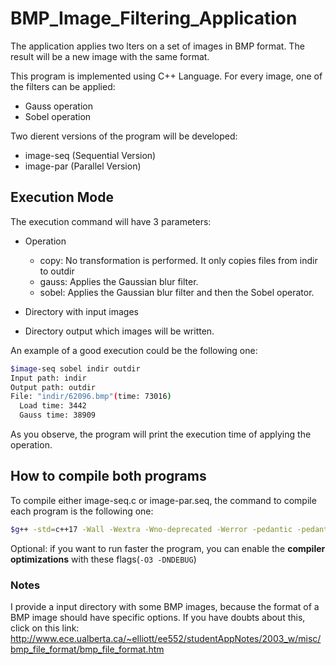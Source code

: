 # BMP_Image_Filtering_Application
The application applies two lters on a set of images in BMP format. The result will be a new image with the same format.

This program is implemented using C++ Language. For every image, one of the filters can be applied:

- Gauss operation
- Sobel operation

Two dierent versions of the program will be developed:

- image-seq (Sequential Version)
- image-par (Parallel Version)

## Execution Mode

The execution command will have 3 parameters:

- Operation
  - copy: No transformation is performed. It only copies files from indir to outdir
  - gauss: Applies the Gaussian blur filter.
  - sobel: Applies the Gaussian blur filter and then the Sobel operator.

- Directory with input images

- Directory output which images will be written.

An example of a good execution could be the following one:
```bash
$image-seq sobel indir outdir
Input path: indir
Output path: outdir
File: "indir/62096.bmp"(time: 73016)
  Load time: 3442
  Gauss time: 38909
```
As you observe, the program will print the execution time of applying the operation.

## How to compile both programs

To compile either image-seq.c or image-par.seq, the command to compile each program is the following one:
```bash
$g++ -std=c++17 -Wall -Wextra -Wno-deprecated -Werror -pedantic -pedantic-errors -o image-seq
```
Optional: if you want to run faster the program, you can enable the **compiler optimizations** with these flags(```-O3 -DNDEBUG```)

### Notes

I provide a input directory with some BMP images, because the format of a BMP image should have specific options. If you have doubts about this, click on this link:
http://www.ece.ualberta.ca/~elliott/ee552/studentAppNotes/2003_w/misc/bmp_file_format/bmp_file_format.htm
